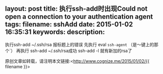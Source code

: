 layout: post
title: 执行ssh-add时出现Could not open a connection to your authentication agent
tags: 
filename: sshAdd
date: 2015-01-02 16:35:31
keywords:
description:
---
执行ssh-add ~/.ssh/rsa
 报标题上的错误
先执行  eval `ssh-agent`  （是～键上的那个`） 再执行 ssh-add ~/.ssh/rsa成功
ssh-add -l 就有新加的rsa了

原创文章如转载，请注明本文链接:<http://www.cognize.me/2015/01/02/{{ filename }}>